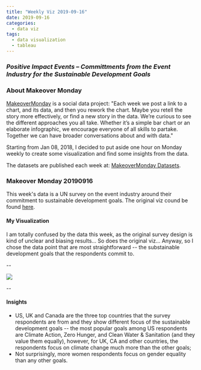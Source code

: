 ```yaml
---
title: "Weekly Viz 2019-09-16"
date: 2019-09-16
categories:
  - data viz
tags:
  - data visualization
  - tableau
---
```


### *Positive Impact Events – Committments from the Event Industry for the Sustainable Development Goals*


### About Makeover Monday

[MakeoverMonday](http://www.makeovermonday.co.uk/) is a social data project:
"Each week we post a link to a chart, and its data, and then you rework the chart.
Maybe you retell the story more effectively, or find a new story in the data.
We’re curious to see the different approaches you all take. Whether it’s a simple bar chart or an elaborate infographic, we encourage everyone of all skills to partake.
Together we can have broader conversations about and with data."

Starting from Jan 08, 2018, I decided to put aside one hour on Monday weekly to create some visualization and find some insights from the data.

The datasets are published each week at: [MakeoverMonday Datasets](http://www.makeovermonday.co.uk/data/).

### Makeover Monday 20190916

This week's data is a UN survey on the event industry around their commitment to sustainable development goals. The original viz cound be found [here](https://datastudio.google.com/u/0/reporting/1VZc12vP-qsKGvdghQdvCm3zb6pKe3Ztc/page/66Sr).  

#### My Visualization

I am totally confused by the data this week, as the original survey design is kind of unclear and biasing results... So does the original viz... Anyway, so I chose the data point that are most straightforward -- the substainable development goals that the respondents commit to.  

--  
<div class='tableauPlaceholder' id='viz1568685985676' style='position: relative'>
<noscript><a href='#'>
  <img alt=' ' src='https:&#47;&#47;public.tableau.com&#47;static&#47;images&#47;DY&#47;DYNQR27FT&#47;1_rss.png' style='border: none' />
</a></noscript>
<object class='tableauViz'  style='display:none;'>
  <param name='host_url' value='https%3A%2F%2Fpublic.tableau.com%2F' /> 
  <param name='embed_code_version' value='3' />
  <param name='path' value='shared&#47;DYNQR27FT' />
  <param name='toolbar' value='yes' />
  <param name='static_image' value='https:&#47;&#47;public.tableau.com&#47;static&#47;images&#47;DY&#47;DYNQR27FT&#47;1.png' />
  <param name='animate_transition' value='yes' />
  <param name='display_static_image' value='yes' />
  <param name='display_spinner' value='yes' />
  <param name='display_overlay' value='yes' />
  <param name='display_count' value='yes' />
</object></div>    
<script type='text/javascript'>        
  var divElement = document.getElementById('viz1568685985676');   
  var vizElement = divElement.getElementsByTagName('object')[0];    
  if ( divElement.offsetWidth > 800 ) { vizElement.style.width='800px';vizElement.style.height='1227px';} else if ( divElement.offsetWidth > 500 ) { vizElement.style.width='800px';vizElement.style.height='1227px';} else { vizElement.style.width='100%';vizElement.style.height='977px';}      
  var scriptElement = document.createElement('script');                
  scriptElement.src = 'https://public.tableau.com/javascripts/api/viz_v1.js';   
  vizElement.parentNode.insertBefore(scriptElement, vizElement);             
</script>
  
--  

#### Insights
* US, UK and Canada are the three top countries that the survey respondents are from and they show different focus of the sustainable development goals -- the most popular goals among US respondents are Climate Action, Zero Hunger, and Clean Water & Sanitation (and they value them equally), however, for UK, CA and other countries, the respondents focus on climate change much more than the other goals;   
* Not surprisingly, more women respondents focus on gender equality than any other goals.  

